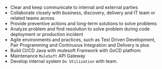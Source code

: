 - Clear and keep communicate to internal and external parties
- Collaborate closely with business, discovery, delivery and IT team or related teams across
- Provide preventive actions and long-term solutions to solve problems
- Analyze problem and find resolution to solve problem during code deployment or production incident
- Agile environments and practices, such as Test Driven Development, Pair Programming and Continuous Integration and Delivery is plus
- Build CI/CD Java with mulesoft Framwork with GoCD platfrom
- Maintenance `MuleSoft` API Gateway
- Develop internal system `Do Utilization` with team.
